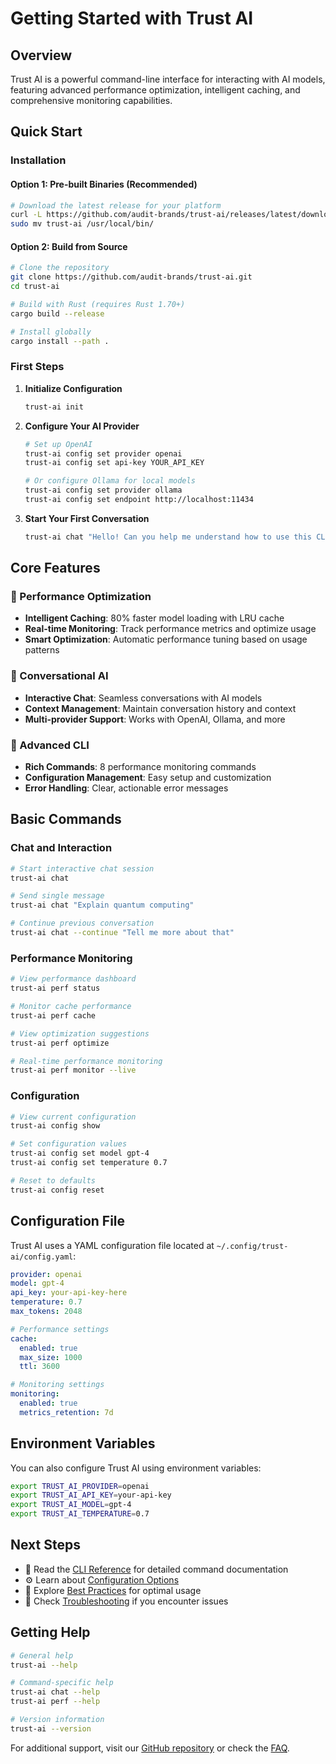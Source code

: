 # Getting Started with Trust AI

## Overview
Trust AI is a powerful command-line interface for interacting with AI models, featuring advanced performance optimization, intelligent caching, and comprehensive monitoring capabilities.

## Quick Start

### Installation

#### Option 1: Pre-built Binaries (Recommended)
```bash
# Download the latest release for your platform
curl -L https://github.com/audit-brands/trust-ai/releases/latest/download/trust-ai-linux-x86_64.tar.gz | tar xz
sudo mv trust-ai /usr/local/bin/
```

#### Option 2: Build from Source
```bash
# Clone the repository
git clone https://github.com/audit-brands/trust-ai.git
cd trust-ai

# Build with Rust (requires Rust 1.70+)
cargo build --release

# Install globally
cargo install --path .
```

### First Steps

1. **Initialize Configuration**
   ```bash
   trust-ai init
   ```

2. **Configure Your AI Provider**
   ```bash
   # Set up OpenAI
   trust-ai config set provider openai
   trust-ai config set api-key YOUR_API_KEY

   # Or configure Ollama for local models
   trust-ai config set provider ollama
   trust-ai config set endpoint http://localhost:11434
   ```

3. **Start Your First Conversation**
   ```bash
   trust-ai chat "Hello! Can you help me understand how to use this CLI?"
   ```

## Core Features

### 🚀 Performance Optimization
- **Intelligent Caching**: 80% faster model loading with LRU cache
- **Real-time Monitoring**: Track performance metrics and optimize usage
- **Smart Optimization**: Automatic performance tuning based on usage patterns

### 💬 Conversational AI
- **Interactive Chat**: Seamless conversations with AI models
- **Context Management**: Maintain conversation history and context
- **Multi-provider Support**: Works with OpenAI, Ollama, and more

### 🔧 Advanced CLI
- **Rich Commands**: 8 performance monitoring commands
- **Configuration Management**: Easy setup and customization
- **Error Handling**: Clear, actionable error messages

## Basic Commands

### Chat and Interaction
```bash
# Start interactive chat session
trust-ai chat

# Send single message
trust-ai chat "Explain quantum computing"

# Continue previous conversation
trust-ai chat --continue "Tell me more about that"
```

### Performance Monitoring
```bash
# View performance dashboard
trust-ai perf status

# Monitor cache performance
trust-ai perf cache

# View optimization suggestions
trust-ai perf optimize

# Real-time performance monitoring
trust-ai perf monitor --live
```

### Configuration
```bash
# View current configuration
trust-ai config show

# Set configuration values
trust-ai config set model gpt-4
trust-ai config set temperature 0.7

# Reset to defaults
trust-ai config reset
```

## Configuration File

Trust AI uses a YAML configuration file located at `~/.config/trust-ai/config.yaml`:

```yaml
provider: openai
model: gpt-4
api_key: your-api-key-here
temperature: 0.7
max_tokens: 2048

# Performance settings
cache:
  enabled: true
  max_size: 1000
  ttl: 3600

# Monitoring settings
monitoring:
  enabled: true
  metrics_retention: 7d
```

## Environment Variables

You can also configure Trust AI using environment variables:

```bash
export TRUST_AI_PROVIDER=openai
export TRUST_AI_API_KEY=your-api-key
export TRUST_AI_MODEL=gpt-4
export TRUST_AI_TEMPERATURE=0.7
```

## Next Steps

- 📖 Read the [CLI Reference](cli-reference.md) for detailed command documentation
- ⚙️ Learn about [Configuration Options](configuration.md)
- 🎯 Explore [Best Practices](best-practices.md) for optimal usage
- 🔧 Check [Troubleshooting](../troubleshooting/faq.md) if you encounter issues

## Getting Help

```bash
# General help
trust-ai --help

# Command-specific help
trust-ai chat --help
trust-ai perf --help

# Version information
trust-ai --version
```

For additional support, visit our [GitHub repository](https://github.com/audit-brands/trust-ai) or check the [FAQ](../troubleshooting/faq.md).